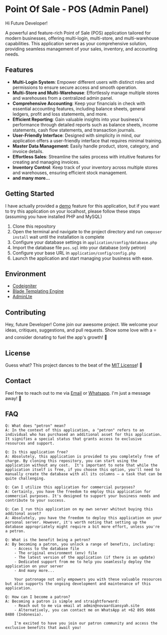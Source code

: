 # Point Of Sale - POS (Admin Panel)

Hi Future Developer!

A powerful and feature-rich Point of Sale (POS) application tailored for modern businesses, offering multi-login, multi-store, and multi-warehouse capabilities. This application serves as your comprehensive solution, providing seamless management of your sales, inventory, and accounting needs.

## Features

* **Multi-Login System**: Empower different users with distinct roles and permissions to ensure secure access and smooth operation.
* **Multi-Store and Multi-Warehouse**: Effortlessly manage multiple stores and warehouses from a centralized admin panel.
* **Comprehensive Accounting**: Keep your financials in check with essential accounting features, including balance sheets, general ledgers, profit and loss statements, and more.
* **Efficient Reporting**: Gain valuable insights into your business's performance through detailed reports such as balance sheets, income statements, cash flow statements, and transaction journals.
* **User-Friendly Interface**: Designed with simplicity in mind, our application offers a user-friendly interface that requires minimal training.
* **Master Data Management**: Easily handle product, store, category, and invoice details.
* **Effortless Sales**: Streamline the sales process with intuitive features for creating and managing invoices.
* **Inventory Control**: Keep track of your inventory across multiple stores and warehouses, ensuring efficient stock management.
* **and many more...**

## Getting Started

I have actually provided a [demo](https://point-of-sale.novaardiansyah.site/) feature for this application, but if you want to try this application on your localhost, please follow these steps (assuming you have installed PHP and MySQL)

1. Clone this repository
2. Open the terminal and navigate to the project directory and run `composer install` wait until the installation is complete
3. Configure your database settings in `application/config/database.php`
4. Import the database file `pos.sql` into your database (only petron)
5. Configure your base URL in `application/config/config.php`
6. Launch the application and start managing your business with ease.


## Environment

- [Codeigniter](https://codeigniter.com/userguide3/installation/downloads.html)
- [Blade Templating Engine](https://packagist.org/packages/jenssegers/blade)
- [AdminLte](https://adminlte.io/)

## Contributing

Hey, future Developer! Come join our awesome project. We welcome your ideas, critiques, suggestions, and pull requests. Show some love with a ⭐ and consider donating to fuel the app's growth! 🚀

## License

Guess what? This project dances to the beat of the [MIT License](https://github.com/novaardiansyah/point-of-sale/blob/main/LICENSE)! 🎉

## Contact

Feel free to reach out to me via [Email](mailto:admin@novaardiansyah.site) or [Whatsapp](https://wa.me/6289506668480?text=Hi%20Nova,%20I%20have%20a%20question%20about%20Point%20Of%20Sale). I'm just a message away! 📩

## FAQ

```
Q: What does "petron" mean?
A: In the context of this application, a "petron" refers to an individual who has purchased an additional asset for this application. It signifies a special status that grants access to exclusive resources and support.
```
```
Q: Is this application free?
A: Absolutely, this application is provided to you completely free of charge. By cloning this repository, you can start using the application without any cost.  It's important to note that while the application itself is free, if you choose this option, you'll need to manually create the database with all its columns – a task that can be quite challenging.
```
```
Q: Can I utilize this application for commercial purposes?
A: Certainly, you have the freedom to employ this application for commercial purposes. It's designed to support your business needs and contribute to your success.
```
```
Q: Can I run this application on my own server whitout buying this additonal asset?
A: Absolutely, you have the freedom to deploy this application on your personal server. However, it's worth noting that setting up the database appropriately might require a bit more effort, unless you're a petron.
```
```
Q: What is the benefit being a petron?
A: By becoming a patron, you unlock a range of benefits, including:
    - Access to the database file
    - The original environment (env) file
    - The latest version of the application (if there is an update)
    - Dedicated support from me to help you seamlessly deploy the application on your server
    - And many more...

    Your patronage not only empowers you with these valuable resources but also supports the ongoing development and maintenance of this application.
```
```
Q: How can I become a patron?
A: Becoming a patron is simple and straightforward:
    - Reach out to me via email at admin@novaardiansyah.site
    - Alternatively, you can contact me on WhatsApp at +62 895 0666 8480 (Indonesia).

    I'm excited to have you join our patron community and access the exclusive benefits that await you!
```